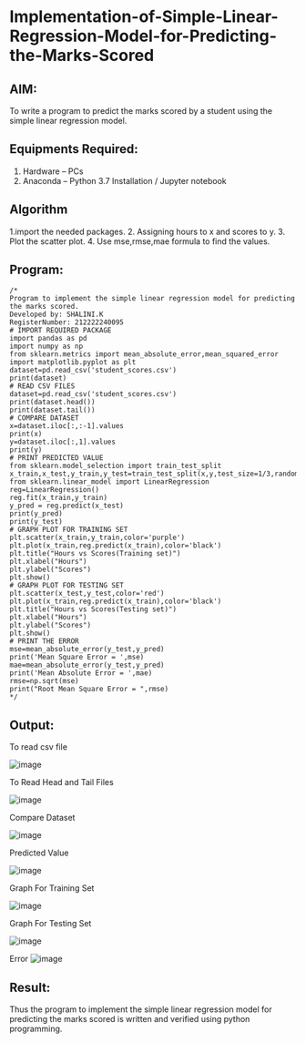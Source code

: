# Implementation-of-Simple-Linear-Regression-Model-for-Predicting-the-Marks-Scored

## AIM:
To write a program to predict the marks scored by a student using the simple linear regression model.

## Equipments Required:
1. Hardware – PCs
2. Anaconda – Python 3.7 Installation / Jupyter notebook

## Algorithm
1.import the needed packages. 
2. Assigning hours to x and scores to y.
3. Plot the scatter plot.
4. Use mse,rmse,mae formula to find the values.

## Program:
```
/*
Program to implement the simple linear regression model for predicting the marks scored.
Developed by: SHALINI.K
RegisterNumber: 212222240095
# IMPORT REQUIRED PACKAGE
import pandas as pd
import numpy as np
from sklearn.metrics import mean_absolute_error,mean_squared_error
import matplotlib.pyplot as plt
dataset=pd.read_csv('student_scores.csv')
print(dataset)
# READ CSV FILES
dataset=pd.read_csv('student_scores.csv')
print(dataset.head())
print(dataset.tail())
# COMPARE DATASET
x=dataset.iloc[:,:-1].values
print(x)
y=dataset.iloc[:,1].values
print(y)
# PRINT PREDICTED VALUE
from sklearn.model_selection import train_test_split
x_train,x_test,y_train,y_test=train_test_split(x,y,test_size=1/3,random_state=0)
from sklearn.linear_model import LinearRegression
reg=LinearRegression()
reg.fit(x_train,y_train)
y_pred = reg.predict(x_test)
print(y_pred)
print(y_test)
# GRAPH PLOT FOR TRAINING SET
plt.scatter(x_train,y_train,color='purple')
plt.plot(x_train,reg.predict(x_train),color='black')
plt.title("Hours vs Scores(Training set)")
plt.xlabel("Hours")
plt.ylabel("Scores")
plt.show()
# GRAPH PLOT FOR TESTING SET
plt.scatter(x_test,y_test,color='red')
plt.plot(x_train,reg.predict(x_train),color='black')
plt.title("Hours vs Scores(Testing set)")
plt.xlabel("Hours")
plt.ylabel("Scores")
plt.show()
# PRINT THE ERROR
mse=mean_absolute_error(y_test,y_pred)
print('Mean Square Error = ',mse)
mae=mean_absolute_error(y_test,y_pred)
print('Mean Absolute Error = ',mae)
rmse=np.sqrt(mse)
print("Root Mean Square Error = ",rmse)
*/
```

## Output:
To read csv file

![image](https://github.com/shalinikannan23/Implementation-of-Simple-Linear-Regression-Model-for-Predicting-the-Marks-Scored/assets/118656529/8c572323-f493-4a60-a2ab-605cad98ce09)

To Read Head and Tail Files

![image](https://github.com/shalinikannan23/Implementation-of-Simple-Linear-Regression-Model-for-Predicting-the-Marks-Scored/assets/118656529/ddb8c986-8a26-4cfe-b61d-3fa767da2807)

Compare Dataset

![image](https://github.com/shalinikannan23/Implementation-of-Simple-Linear-Regression-Model-for-Predicting-the-Marks-Scored/assets/118656529/0cd63521-445b-4816-be17-f07e07c113f6)

Predicted Value

![image](https://github.com/shalinikannan23/Implementation-of-Simple-Linear-Regression-Model-for-Predicting-the-Marks-Scored/assets/118656529/081453ac-bfac-4604-a9b5-447a95e5503c)

Graph For Training Set

![image](https://github.com/shalinikannan23/Implementation-of-Simple-Linear-Regression-Model-for-Predicting-the-Marks-Scored/assets/118656529/42b90a47-7157-4dbb-b339-469a120a1e3a)

Graph For Testing Set

![image](https://github.com/shalinikannan23/Implementation-of-Simple-Linear-Regression-Model-for-Predicting-the-Marks-Scored/assets/118656529/1d1f9c4f-e993-4eb0-a637-5b00b0b83b0c)

Error
![image](https://github.com/shalinikannan23/Implementation-of-Simple-Linear-Regression-Model-for-Predicting-the-Marks-Scored/assets/118656529/9af672d3-8322-45b6-9c36-e971d7979970)


## Result:
Thus the program to implement the simple linear regression model for predicting the marks scored is written and verified using python programming.
